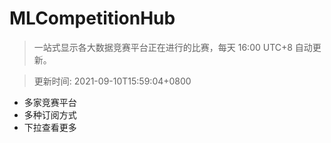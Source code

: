 # MLCompetitionHub

> 一站式显示各大数据竞赛平台正在进行的比赛，每天 16:00 UTC+8 自动更新。
  
> 更新时间: 2021-09-10T15:59:04+0800 

* 多家竞赛平台
* 多种订阅方式
* 下拉查看更多